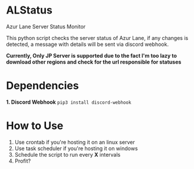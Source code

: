 # ALStatus
Azur Lane Server Status Monitor


This python script checks the server status of Azur Lane, if any changes is detected, a message with details will be sent via discord webhook.

**Currently, Only JP Server is supported due to the fact I'm too lazy to download other regions and check for the url responsible for statuses**


# Dependencies

**1. Discord Webhook**
`pip3 install discord-webhook`

# How to Use
1. Use crontab if you're hosting it on an linux server
2. Use task scheduler if you're hosting it on windows
3. Schedule the script to run every **X** intervals
4. Profit?
